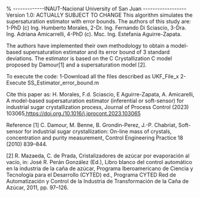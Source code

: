 
% -------------INAUT-Nacional University of San Juan ------------------
Version 1.0: ACTUALLY SUBJECT TO CHANGE 
This algorithm simulates the supersaturation estimator with error bounds. 
 The authors of this study are:
1-PhD (c) Ing. Humberto Morales, 
2-Dr. Ing. Fernando Di Sciascio, 
3-Dra. Ing. Adriana Amicarrelli, 
4-PhD (c). Msc. Ing. Estefania Aguirre-Zapata.

The authors have implemented their own methodology to obtain a model-based supersaturation estimator and its error bound of  3 standard deviations. The estimator is based on the C Crystallization C model proposed by Damour[1] and a supersaturation model [2].

To execute the code:
1-Download all the files described as UKF_File_x
2-Execute SS_Estimator_error_bound.m


 Cite this paper as: 
H. Morales, F.d. Sciascio, E Aguirre-Zapata, A. Amicarelli, A model-based supersaturation estimator (inferential or soft-sensor)
for industrial sugar crystallization process, Journal of Process Control (2023) 103065,https://doi.org./10.1016/j.jprocont.2023.103065
 
 

Reference
[1] C. Damour, M. Benne, B. Grondin-Perez, J.-P. Chabriat, Soft-sensor for industrial sugar crystallization: On-line mass of crystals, concentration and purity measurement, Control Engineering Practice 18 (2010) 839–844.

[2] R. Mazaeda, C. de Prada, Cristalizadores de azúcar por evaporación al vacío, in: José R. Perán González (Ed.), Libro blanco del control
automático en la industria de la caña de azúcar, Programa Iberoamericano de Ciencia y Tecnología para el Desarrollo (CYTED) ed., Programa
CYTED Red de Automatización y Control de la Industria de Transformación de la Caña de Azúcar, 2011, pp. 97–126.
